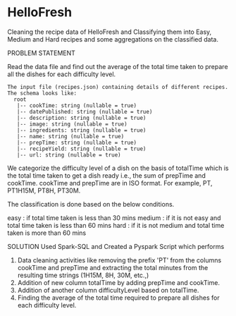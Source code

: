 # HelloFresh
Cleaning the recipe data of HelloFresh and Classifying them into Easy, Medium and Hard recipes and some aggregations on the classified data.

PROBLEM STATEMENT

Read the data file and find out the average of the total time taken to prepare all the dishes for each difficulty level.

	The input file (recipes.json) containing details of different recipes.
	The schema looks like:
	  root
	   |-- cookTime: string (nullable = true)
	   |-- datePublished: string (nullable = true)
	   |-- description: string (nullable = true)
	   |-- image: string (nullable = true)
	   |-- ingredients: string (nullable = true)
	   |-- name: string (nullable = true)
	   |-- prepTime: string (nullable = true)
	   |-- recipeYield: string (nullable = true)
	   |-- url: string (nullable = true) 


We categorize the difficulty level of a dish on the basis of totalTime which is the total time taken to get a dish ready i.e., the sum of prepTime and cookTime. cookTime and prepTime are in ISO format. For example, PT, PT1H15M, PT8H, PT30M.

The classification is done based on the below conditions.

  easy   : if total time taken is less than 30 mins
  medium : if it is not easy and total time taken is less than 60 mins
  hard   : if it is not medium and total time taken is more than 60 mins

SOLUTION
Used Spark-SQL and Created a Pyspark Script which performs 

1) Data cleaning activities like removing the prefix 'PT' from the columns cookTime and prepTime and extracting the total minutes from the resulting time strings (1H15M, 8H, 30M, etc.,)
2) Addition of new column totalTime by adding prepTime and cookTime.
3) Addition of another column difficultyLevel based on totalTime.
4) Finding the average of the total time required to prepare all dishes for each difficulty level.

